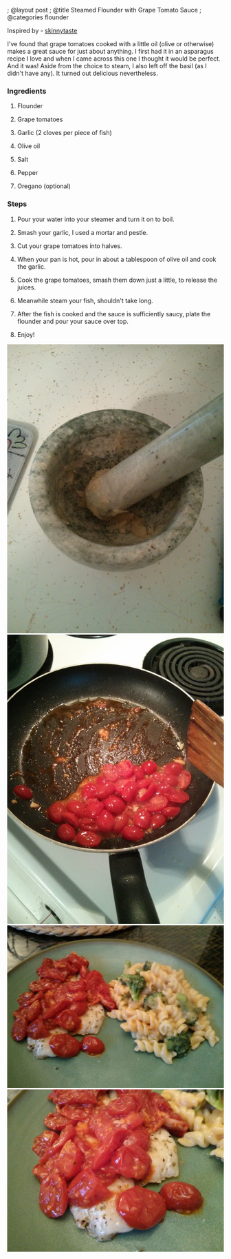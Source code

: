 ; @layout post
; @title Steamed Flounder with Grape Tomato Sauce
; @categories flounder

Inspired by - [skinnytaste](http://www.skinnytaste.com/2011/07/broiled-fish-with-summer-grape-tomato.html)

I've found that grape tomatoes cooked with a little oil (olive or otherwise) makes a great sauce for just about anything. I first had it in an asparagus recipe I love and when I came across this one I thought it would be perfect. And it was! Aside from the choice to steam, I also left off the basil (as I didn't have any). It turned out delicious nevertheless.

### Ingredients

1. Flounder

2. Grape tomatoes

3. Garlic (2 cloves per piece of fish)

4. Olive oil

5. Salt

6. Pepper

7. Oregano (optional)

### Steps

1. Pour your water into your steamer and turn it on to boil.

2. Smash your garlic, I used a mortar and pestle. 

3. Cut your grape tomatoes into halves.

4. When your pan is hot, pour in about a tablespoon of olive oil and cook the garlic.

5. Cook the grape tomatoes, smash them down just a little, to release the juices.

6. Meanwhile steam your fish, shouldn't take long.

7. After the fish is cooked and the sauce is sufficiently saucy, plate the flounder and pour your sauce over top.

8. Enjoy!

<a href="/images/flounder-in-grape-tomato-sauce/mortar-pestle.jpg">
  <img src="/images/flounder-in-grape-tomato-sauce/mortar-pestle.jpg" />
</a>
<a href="/images/flounder-in-grape-tomato-sauce/cooking.jpg">
  <img src="/images/flounder-in-grape-tomato-sauce/cooking.jpg" />
</a>
<a href="/images/flounder-in-grape-tomato-sauce/served1.jpg">
  <img src="/images/flounder-in-grape-tomato-sauce/served1.jpg" />
</a>
<a href="/images/flounder-in-grape-tomato-sauce/served2.jpg">
  <img src="/images/flounder-in-grape-tomato-sauce/served2.jpg" />
</a>

